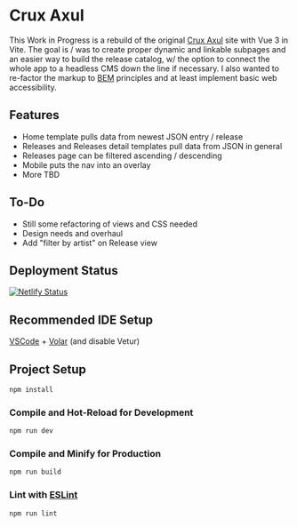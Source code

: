 # Crux Axul

This Work in Progress is a rebuild of the original [Crux Axul](https://github.com/videothrone/crux-axul) site with Vue 3 in Vite. The goal is / was to create proper dynamic and linkable subpages and an easier way to build the release catalog, w/ the option to connect the whole app to a headless CMS down the line if necessary. I also wanted to re-factor the markup to [BEM](https://getbem.com/) principles and at least implement basic web accessibility.

## Features

- Home template  pulls data from newest JSON entry / release
- Releases and Releases detail templates pull data from JSON in general
- Releases page can be filtered ascending / descending
- Mobile puts the nav into an overlay
- More TBD

## To-Do

- Still some refactoring of views and CSS needed
- Design needs and overhaul
- Add "filter by artist" on Release view


## Deployment Status
[![Netlify Status](https://api.netlify.com/api/v1/badges/734b604d-b987-4bfd-9b56-031fb0d7aea4/deploy-status)](https://app.netlify.com/sites/boisterous-stroopwafel-8da6ff/deploys)

## Recommended IDE Setup

[VSCode](https://code.visualstudio.com/) + [Volar](https://marketplace.visualstudio.com/items?itemName=johnsoncodehk.volar) (and disable Vetur)

## Project Setup

```sh
npm install
```

### Compile and Hot-Reload for Development

```sh
npm run dev
```

### Compile and Minify for Production

```sh
npm run build
```

### Lint with [ESLint](https://eslint.org/)

```sh
npm run lint
```
